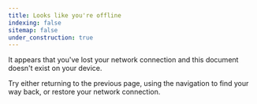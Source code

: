 ```yaml
---
title: Looks like you're offline
indexing: false
sitemap: false
under_construction: true
---
```


It appears that you've lost your network connection and this document doesn't exist on your device.

Try either returning to the previous page, using the navigation to find your way back, or restore your network connection.
